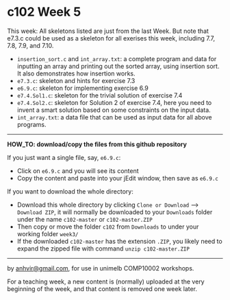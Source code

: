 c102 Week 5
=======
This week: All skeletons listed are just from the last Week. But note that e7.3.c could be used as a skeleton for all exerises this week, including 7.7, 7.8, 7.9, and 7.10.

  * `insertion_sort.c` and `int_array.txt`: a complete program 
and data for inputting an array and printing out
the sorted array, using insertion sort.
It also demonstrates how insertion works.
  * `e7.3.c`: skeleton and hints for exercise 7.3
  * `e6.9.c`: skeleton for implementing exercise 6.9
  * `e7.4.Sol1.c`: skeleton for the trivial solution of exercise 7.4
  * `e7.4.Sol2.c`: skeleton for Solution 2 of exercise 7.4, here you
need to invent a smart solution based on some constraints on the
input data.
  * `int_array.txt`: a data file that can be used as input data for
all above programs. 

---------------------------------------------------------
**HOW_TO: download/copy the files from this github repository**

If you just want a single file, say, `e6.9.c`:
  * Click on `e6.9.c` and you will see its content 
  * Copy the content and paste into your jEdit window, then save as `e6.9.c` 

If you want to download the whole directory:
  * Download this whole directory by clicking `Clone or Download` --> `Download ZIP`, it will normally be downloaded to your `Downloads` folder under the name `c102-master` or `c102-master.ZIP`
  * Then copy or move the folder `c102` from `Downloads` to under your working folder `week3/`
  * If the downloaded `c102-master` has the extension `.ZIP`, you likely need to expand the zipped file with command `unzip c102-master.ZIP`

---------------------------------------------------------
by anhvir@gmail.com, for use in unimelb COMP10002 workshops.

For a teaching week, a new content is (normally) uploaded at the very beginning of the week, and that content is removed one week later.
